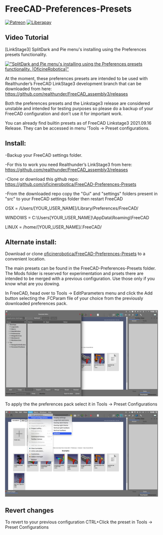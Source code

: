 # FreeCAD-Preferences-Presets
[![Patreon](https://img.shields.io/badge/patreon-donate-blue.svg)](https://www.patreon.com/oficinerobotica)
[![Liberapay](http://img.shields.io/liberapay/patrons/realthunder.svg?logo=liberapay)](https://liberapay.com/oficinerobotica/donate)

## Video Tutorial
[LinkStage3] SplitDark and Pie menu's installing using the Preferences presets functionality.

[!["SplitDark and Pie menu's installing using the Preferences presets functionality. |OficineRobotica|"](http://i1.ytimg.com/vi/i-Dh6zC7DlI/hqdefault.jpg)](https://www.youtube.com/watch?v=i-Dh6zC7DlI "SplitDark and Pie menu's installing using the Preferences presets functionality. |OficineRobotica|")

At the moment, these preferences presets are intended to be used with Realthunder’s FreeCAD LinkStage3 development branch that can be downloaded from here: https://github.com/realthunder/FreeCAD_assembly3/releases

Both the preferences presets and the Linkstage3 release are considered unstable and intended for testing purposes so please do a backup of your FreeCAD configuration and don’t use it for important work.

You can already find builtin presets as of FreeCAD Linkstage3 2021.09.16 Release. They can be accessed in menu 'Tools -> Preset configurations.

## Install:

-Backup your FreeCAD settings folder.

-For this to work you need Realthunder’s LinkStage3 from here: https://github.com/realthunder/FreeCAD_assembly3/releases

-Clone or download this github repo: https://github.com/oficinerobotica/FreeCAD-Preferences-Presets

-From the downloaded repo copy the "Gui"  and "settings" folders present in "src" to your  FreeCAD settings folder then restart FreeCAD

 OSX = /Users/[YOUR_USER_NAME]/Library/Preferences/FreeCAD/

 WINDOWS = C:\Users\[YOUR_USER_NAME]\AppData\Roaming\FreeCAD

 LINUX = /home/[YOUR_USER_NAME]/.FreeCAD/

## Alternate install:
Download or clone [oficinerobotica/FreeCAD-Preferences-Presets](https://github.com/oficinerobotica/FreeCAD-Preferences-Presets) to a convenient location.

The main presets can be found in the FreeCAD-Preferences-Presets folder.
The Mods folder is reserved for experimentation and prsets there are intended to be merged with a previous configuration. Use those only if you know what are you dowing.

In FreeCAD, head over to Tools → EditParameters menu and click the Add button selecting the .FCParam file of your choice from the previously downloaded preferences pack.

![EditParameters](./Resources/EditParameters.jpeg)

To apply the the preferences pack select it in Tools → Preset Configurations

![SelectPreset](./Resources/SelectPresets.jpeg)

## Revert changes
To revert to your previous configuration CTRL+Click the preset in Tools → Preset Configurations
